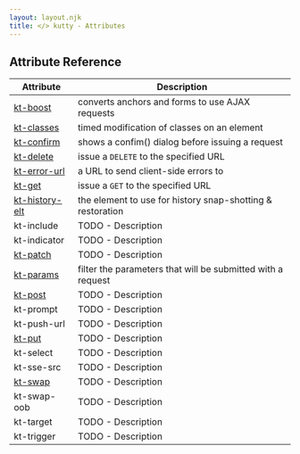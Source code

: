 ```yaml
---
layout: layout.njk
title: </> kutty - Attributes
---
```


## Attribute Reference

| Attribute | Description |
|-----------|-------------|
| [kt-boost](/attributes/kt-boost) | converts anchors and forms to use AJAX requests
| [kt-classes](/attributes/kt-classes) | timed modification of classes on an element
| [kt-confirm](/attributes/kt-confirm) | shows a confim() dialog before issuing a request
| [kt-delete](/attributes/kt-delete) | issue a `DELETE` to the specified URL
| [kt-error-url](/attributes/kt-error-url) | a URL to send client-side errors to
| [kt-get](/attributes/kt-get) | issue a `GET` to the specified URL
| [kt-history-elt](/attributes/kt-history-elt) | the element to use for history snap-shotting & restoration
| kt-include | TODO - Description
| kt-indicator | TODO - Description
| [kt-patch](/attributes/kt-patch) | TODO - Description
| [kt-params](/attributes/kt-params) | filter the parameters that will be submitted with a request
| [kt-post](/attributes/kt-post) | TODO - Description
| kt-prompt | TODO - Description
| kt-push-url | TODO - Description
| [kt-put](/attributes/kt-put) | TODO - Description
| kt-select | TODO - Description
| kt-sse-src | TODO - Description
| [kt-swap](/attributes/kt-swap) | TODO - Description
| kt-swap-oob | TODO - Description
| kt-target | TODO - Description
| kt-trigger | TODO - Description